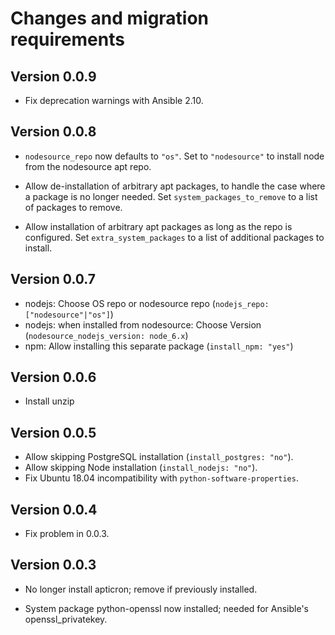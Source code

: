 # Changes and migration requirements

## Version 0.0.9

* Fix deprecation warnings with Ansible 2.10.

## Version 0.0.8

* `nodesource_repo` now defaults to `"os"`.  Set to `"nodesource"` to install node from
  the nodesource apt repo.

* Allow de-installation of arbitrary apt packages, to handle the case where a package is
  no longer needed.  Set `system_packages_to_remove` to a list of packages to remove.

* Allow installation of arbitrary apt packages as long as the repo is configured.  Set
  `extra_system_packages` to a list of additional packages to install.

## Version 0.0.7

* nodejs: Choose OS repo or nodesource repo (`nodejs_repo: ["nodesource"|"os"]`)
* nodejs: when installed from nodesource: Choose Version (`nodesource_nodejs_version: node_6.x`)
* npm: Allow installing this separate package (`install_npm: "yes"`)

## Version 0.0.6

* Install unzip

## Version 0.0.5

* Allow skipping PostgreSQL installation (`install_postgres: "no"`).
* Allow skipping Node installation (`install_nodejs: "no"`).
* Fix Ubuntu 18.04 incompatibility with `python-software-properties`.

## Version 0.0.4

* Fix problem in 0.0.3.

## Version 0.0.3

* No longer install apticron; remove if previously installed.

* System package python-openssl now installed; needed for Ansible's
  openssl_privatekey.
